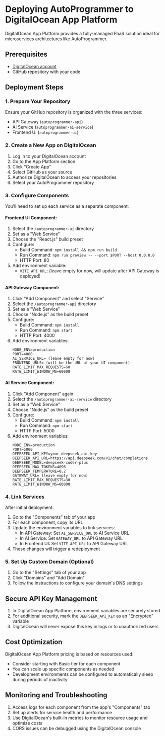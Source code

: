 # Deploying AutoProgrammer to DigitalOcean App Platform

DigitalOcean App Platform provides a fully-managed PaaS solution ideal for microservices architectures like AutoProgrammer.

## Prerequisites
- [DigitalOcean account](https://www.digitalocean.com/)
- GitHub repository with your code

## Deployment Steps

### 1. Prepare Your Repository
Ensure your GitHub repository is organized with the three services:
- API Gateway (`autoprogrammer-api`)
- AI Service (`autoprogrammer-ai-service`) 
- Frontend UI (`autoprogrammer-ui`)

### 2. Create a New App on DigitalOcean

1. Log in to your DigitalOcean account
2. Go to the App Platform section
3. Click "Create App"
4. Select GitHub as your source
5. Authorize DigitalOcean to access your repositories
6. Select your AutoProgrammer repository

### 3. Configure Components

You'll need to set up each service as a separate component:

#### Frontend UI Component:
1. Select the `/autoprogrammer-ui` directory
2. Set as a "Web Service"
3. Choose the "React.js" build preset
4. Configure:
   - Build Command: `npm install && npm run build`
   - Run Command: `npm run preview -- --port $PORT --host 0.0.0.0`
   - HTTP Port: 80
5. Add environment variable:
   - `VITE_API_URL`: (leave empty for now, will update after API Gateway is deployed)

#### API Gateway Component:
1. Click "Add Component" and select "Service" 
2. Select the `/autoprogrammer-api` directory
3. Set as a "Web Service"
4. Choose "Node.js" as the build preset
5. Configure:
   - Build Command: `npm install`
   - Run Command: `npm start`
   - HTTP Port: 4000
6. Add environment variables:
   ```
   NODE_ENV=production
   PORT=4000
   AI_SERVICE_URL= (leave empty for now)
   FRONTEND_URLS= (will be the URL of your UI component)
   RATE_LIMIT_MAX_REQUESTS=60
   RATE_LIMIT_WINDOW_MS=60000
   ```

#### AI Service Component:
1. Click "Add Component" again
2. Select the `/autoprogrammer-ai-service` directory
3. Set as a "Web Service"
4. Choose "Node.js" as the build preset
5. Configure:
   - Build Command: `npm install`
   - Run Command: `npm start`
   - HTTP Port: 5000
6. Add environment variables:
   ```
   NODE_ENV=production
   PORT=5000
   DEEPSEEK_API_KEY=your_deepseek_api_key
   DEEPSEEK_API_URL=https://api.deepseek.com/v1/chat/completions
   DEEPSEEK_MODEL=deepseek-coder-plus
   DEEPSEEK_MAX_TOKENS=4096
   DEEPSEEK_TEMPERATURE=0.2
   GATEWAY_URL= (leave empty for now)
   RATE_LIMIT_MAX_REQUESTS=30
   RATE_LIMIT_WINDOW_MS=60000
   ```

### 4. Link Services

After initial deployment:

1. Go to the "Components" tab of your app
2. For each component, copy its URL
3. Update the environment variables to link services:
   - In API Gateway: Set `AI_SERVICE_URL` to AI Service URL
   - In AI Service: Set `GATEWAY_URL` to API Gateway URL
   - In Frontend UI: Set `VITE_API_URL` to API Gateway URL
4. These changes will trigger a redeployment

### 5. Set Up Custom Domain (Optional)

1. Go to the "Settings" tab of your app
2. Click "Domains" and "Add Domain"
3. Follow the instructions to configure your domain's DNS settings

## Secure API Key Management

1. In DigitalOcean App Platform, environment variables are securely stored
2. For additional security, mark the `DEEPSEEK_API_KEY` as an "Encrypted" variable
3. DigitalOcean will never expose this key in logs or to unauthorized users

## Cost Optimization

DigitalOcean App Platform pricing is based on resources used:
- Consider starting with Basic tier for each component
- You can scale up specific components as needed
- Development environments can be configured to automatically sleep during periods of inactivity

## Monitoring and Troubleshooting

1. Access logs for each component from the app's "Components" tab
2. Set up alerts for service health and performance
3. Use DigitalOcean's built-in metrics to monitor resource usage and optimize costs
4. CORS issues can be debugged using the DigitalOcean console 